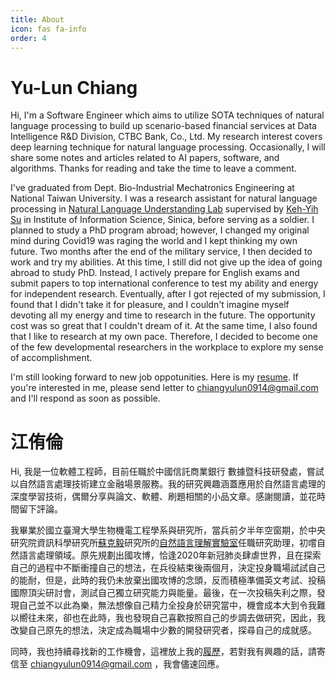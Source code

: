 ```yaml
---
title: About
icon: fas fa-info
order: 4
---
```


<h1><b>Yu-Lun Chiang</b></h1>

Hi, I'm a Software Engineer which aims to utilize SOTA techniques of natural language processing to build up scenario-based financial services at Data Intelligence R&D Division, CTBC Bank, Co., Ltd. My research interest covers deep learning technique for natural language processing. Occasionally, I will share some notes and articles related to AI papers, software, and algorithms. Thanks for reading and take the time to leave a comment.

I've graduated from Dept. Bio-Industrial Mechatronics Engineering at National Taiwan University. I was a research assistant for natural language processing in [Natural Language Understanding Lab](http://nlul.iis.sinica.edu.tw) supervised by [Keh-Yih Su](https://homepage.iis.sinica.edu.tw/pages/kysu/index_zh.html) in Institute of Information Science, Sinica, before serving as a soldier. I planned to study a PhD program abroad; however, I changed my original mind during Covid19 was raging the world and I kept thinking my own future. Two months after the end of the military service, I then decided to work and try my abilities. At this time, I still did not give up the idea of going abroad to study PhD. Instead, I actively prepare for English exams and submit papers to top international conference to test my ability and energy for independent research. Eventually, after I got rejected of my submission, I found that I didn't take it for pleasure, and I couldn't imagine myself devoting all my energy and time to research in the future. The opportunity cost was so great that I couldn't dream of it. At the same time, I also found that I like to research at my own pace. Therefore, I decided to become one of the few developmental researchers in the workplace to explore my sense of accomplishment.

I'm still looking forward to new job oppotunities. Here is my [resume](https://allenyummy.github.io/resume/cv.pdf). If you're interested in me, please send letter to chiangyulun0914@gmail.com and I'll respond as soon as possible.


<h1><b>江侑倫</b></h1>

Hi, 我是一位軟體工程師，目前任職於中國信託商業銀行 數據暨科技研發處，嘗試以自然語言處理技術建立金融場景服務。我的研究興趣涵蓋應用於自然語言處理的深度學習技術，偶爾分享與論文、軟體、刷題相關的小品文章。感謝閱讀，並花時間留下評論。

我畢業於國立臺灣大學生物機電工程學系與研究所，當兵前夕半年空窗期，於中央研究院資訊科學研究所[蘇克毅](https://homepage.iis.sinica.edu.tw/pages/kysu/index_zh.html)研究所的[自然語言理解實驗室](http://nlul.iis.sinica.edu.tw)任職研究助理，初嚐自然語言處理領域。原先規劃出國攻博，恰逢2020年新冠肺炎肆虐世界，且在探索自己的過程中不斷衝撞自己的想法，在兵役結束後兩個月，決定投身職場試試自己的能耐，但是，此時的我仍未放棄出國攻博的念頭，反而積極準備英文考試、投稿國際頂尖研討會，測試自己獨立研究能力與能量。最後，在一次投稿失利之際，發現自己並不以此為樂，無法想像自己精力全投身於研究當中，機會成本大到令我難以嚮往未來，卻也在此時，我也發現自己喜歡按照自己的步調去做研究，因此，我改變自己原先的想法，決定成為職場中少數的開發研究者，探尋自己的成就感。

同時，我也持續尋找新的工作機會，這裡放上我的[履歷](https://allenyummy.github.io/resume/cv.pdf)，若對我有興趣的話，請寄信至 chiangyulun0914@gmail.com ，我會儘速回應。